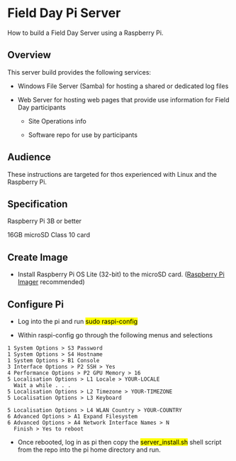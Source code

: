 # Field Day Pi Server

How to build a Field Day Server using a Raspberry Pi.

## Overview

This server build provides the following services:

- Windows File Server (Samba) for hosting a shared or dedicated log files
  
- Web Server for hosting web pages that provide use information for Field Day participants
  
  - Site Operations info
  
  - Software repo for use by participants

## Audience

These instructions are targeted for thos experienced with Linux and the Raspberry Pi.

## Specification

Raspberry Pi 3B or better

16GB microSD Class 10 card

## Create Image

- Install Raspberry Pi OS Lite (32-bit) to the microSD card. ([Raspberry Pi Imager](https://www.raspberrypi.org/software/) recommended)

## Configure Pi

- Log into the pi and run <mark>sudo raspi-config</mark>

- Within raspi-config go through the following menus and selections

```
1 System Options > S3 Password
1 System Options > S4 Hostname
1 System Options > B1 Console
3 Interface Options > P2 SSH > Yes
4 Performance Options > P2 GPU Memory > 16
5 Localisation Options > L1 Locale > YOUR-LOCALE
  Wait a while . . . 
5 Localisation Options > L2 Timezone > YOUR-TIMEZONE
5 Localisation Options > L3 Keyboard

5 Localisation Options > L4 WLAN Country > YOUR-COUNTRY
6 Advanced Options > A1 Expand Filesystem 
6 Advanced Options > A4 Network Interface Names > N
  Finish > Yes to reboot

```

- Once rebooted, log in as pi then copy the <mark>server_install.sh</mark> shell script from the repo into the pi home directory and run.


